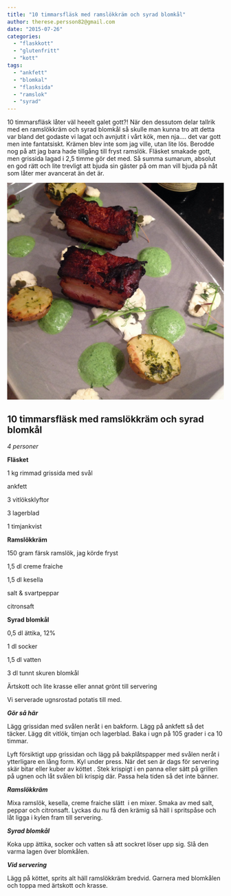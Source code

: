 ```yaml
---
title: "10 timmarsfläsk med ramslökkräm och syrad blomkål"
author: therese.persson82@gmail.com
date: "2015-07-26"
categories: 
  - "flaskkott"
  - "glutenfritt"
  - "kott"
tags: 
  - "ankfett"
  - "blomkal"
  - "flasksida"
  - "ramslok"
  - "syrad"
---
```


10 timmarsfläsk låter väl heeelt galet gott?! När den dessutom delar tallrik med en ramslökkräm och syrad blomkål så skulle man kunna tro att detta var bland det godaste vi lagat och avnjutit i vårt kök, men nja.... det var gott men inte fantatsiskt. Krämen blev inte som jag ville, utan lite lös. Berodde nog på att jag bara hade tillgång till fryst ramslök. Fläsket smakade gott, men grissida lagad i 2,5 timme gör det med. Så summa sumarum, absolut en god rätt och lite trevligt att bjuda sin gäster på om man vill bjuda på nåt som låter mer avancerat än det är.

![IMG_8207](/static/img/IMG_8207-1020x1020.jpg)

## 10 timmarsfläsk med ramslökkräm och syrad blomkål

_4 personer_

**Fläsket**

1 kg rimmad grissida med svål

ankfett

3 vitlöksklyftor

3 lagerblad

1 timjankvist

**Ramslökkräm**

150 gram färsk ramslök, jag körde fryst

1,5 dl creme fraiche

1,5 dl kesella

salt & svartpeppar

citronsaft

**Syrad blomkål**

0,5 dl ättika, 12%

1 dl socker

1,5 dl vatten

3 dl tunnt skuren blomkål

Ärtskott och lite krasse eller annat grönt till servering

Vi serverade ugnsrostad potatis till med.

_**Gör så här**_

Lägg grissidan med svålen neråt i en bakform. Lägg på ankfett så det täcker. Lägg dit vitlök, timjan och lagerblad. Baka i ugn på 105 grader i ca 10 timmar.

Lyft försiktigt upp grissidan och lägg på bakplåtspapper med svålen neråt i ytterligare en lång form. Kyl under press. När det sen är dags för servering skär bitar eller kuber av köttet . Stek krispigt i en panna eller sätt på grillen på ugnen och låt svålen bli krispig där. Passa hela tiden så det inte bänner.

_**Ramslökkräm**_

Mixa ramslök, kesella, creme fraiche slätt  i en mixer. Smaka av med salt, peppar och citronsaft. Lyckas du nu få den krämig så häll i spritspåse och låt ligga i kylen fram till servering.

_**Syrad blomkål**_

Koka upp ättika, socker och vatten så att sockret löser upp sig. Slå den varma lagen över blomkålen.

_**Vid servering**_

Lägg på köttet, sprits alt häll ramslökkräm bredvid. Garnera med blomkålen och toppa med ärtskott och krasse.
